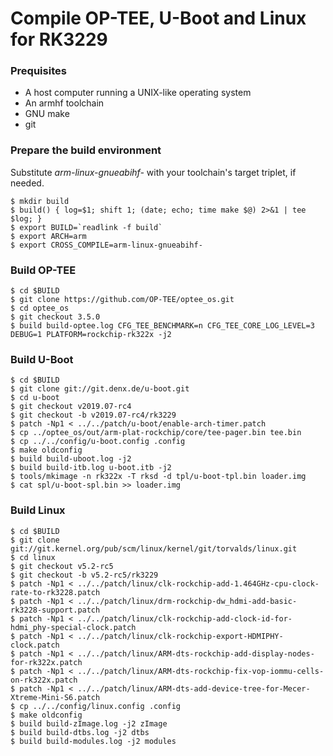 # Compile OP-TEE, U-Boot and Linux for RK3229

### Prequisites

- A host computer running a UNIX-like operating system
- An armhf toolchain
- GNU make
- git

### Prepare the build environment

Substitute *arm-linux-gnueabihf-* with your toolchain's target triplet, if needed.

```
$ mkdir build
$ build() { log=$1; shift 1; (date; echo; time make $@) 2>&1 | tee $log; }
$ export BUILD=`readlink -f build`
$ export ARCH=arm
$ export CROSS_COMPILE=arm-linux-gnueabihf-
```

### Build OP-TEE

```
$ cd $BUILD
$ git clone https://github.com/OP-TEE/optee_os.git
$ cd optee_os
$ git checkout 3.5.0
$ build build-optee.log CFG_TEE_BENCHMARK=n CFG_TEE_CORE_LOG_LEVEL=3 DEBUG=1 PLATFORM=rockchip-rk322x -j2
```

### Build U-Boot

```
$ cd $BUILD
$ git clone git://git.denx.de/u-boot.git
$ cd u-boot
$ git checkout v2019.07-rc4
$ git checkout -b v2019.07-rc4/rk3229
$ patch -Np1 < ../../patch/u-boot/enable-arch-timer.patch 
$ cp ../optee_os/out/arm-plat-rockchip/core/tee-pager.bin tee.bin
$ cp ../../config/u-boot.config .config
$ make oldconfig
$ build build-uboot.log -j2 
$ build build-itb.log u-boot.itb -j2
$ tools/mkimage -n rk322x -T rksd -d tpl/u-boot-tpl.bin loader.img
$ cat spl/u-boot-spl.bin >> loader.img 
```

### Build Linux

```
$ cd $BUILD
$ git clone git://git.kernel.org/pub/scm/linux/kernel/git/torvalds/linux.git 
$ cd linux
$ git checkout v5.2-rc5
$ git checkout -b v5.2-rc5/rk3229
$ patch -Np1 < ../../patch/linux/clk-rockchip-add-1.464GHz-cpu-clock-rate-to-rk3228.patch
$ patch -Np1 < ../../patch/linux/drm-rockchip-dw_hdmi-add-basic-rk3228-support.patch
$ patch -Np1 < ../../patch/linux/clk-rockchip-add-clock-id-for-hdmi_phy-special-clock.patch
$ patch -Np1 < ../../patch/linux/clk-rockchip-export-HDMIPHY-clock.patch
$ patch -Np1 < ../../patch/linux/ARM-dts-rockchip-add-display-nodes-for-rk322x.patch
$ patch -Np1 < ../../patch/linux/ARM-dts-rockchip-fix-vop-iommu-cells-on-rk322x.patch
$ patch -Np1 < ../../patch/linux/ARM-dts-add-device-tree-for-Mecer-Xtreme-Mini-S6.patch
$ cp ../../config/linux.config .config
$ make oldconfig
$ build build-zImage.log -j2 zImage
$ build build-dtbs.log -j2 dtbs
$ build build-modules.log -j2 modules
```
